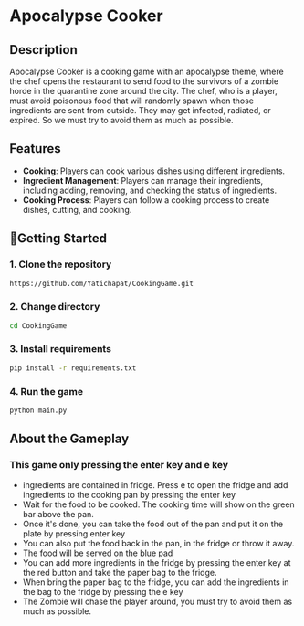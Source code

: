 # Apocalypse Cooker

## Description
Apocalypse Cooker is a cooking game with an apocalypse theme, where the chef opens the restaurant to send food to the 
survivors of a zombie horde in the quarantine zone around the city. The chef, who is a player, must avoid poisonous food 
that will randomly spawn when those ingredients are sent from outside. They may get infected, radiated, or expired. So 
we must try to avoid them as much as possible.

## Features
- **Cooking**: Players can cook various dishes using different ingredients.
- **Ingredient Management**: Players can manage their ingredients, including adding, removing, and checking the status of ingredients.
- **Cooking Process**: Players can follow a cooking process to create dishes, cutting, and cooking.

## 🚀Getting Started
### 1.  Clone the repository
```bash 
https://github.com/Yatichapat/CookingGame.git
```
### 2. Change directory
```bash
cd CookingGame
```

### 3.  Install requirements
```bash
pip install -r requirements.txt
```

### 4.  Run the game
```bash
python main.py
```

## About the Gameplay
### This game only pressing the enter key and e key
- ingredients are contained in fridge. Press e to open the fridge and add ingredients to the cooking pan by pressing the 
  enter key
- Wait for the food to be cooked. The cooking time will show on the green bar above the pan.
- Once it's done, you can take the food out of the pan and put it on the plate by pressing enter key
- You can also put the food back in the pan, in the fridge or throw it away.
- The food will be served on the blue pad
- You can add more ingredients in the fridge by pressing the enter key at the red button and take the paper bag to the fridge.
- When bring the paper bag to the fridge, you can add the ingredients in the bag to the fridge by pressing the e key
- The Zombie will chase the player around, you must try to avoid them as much as possible.